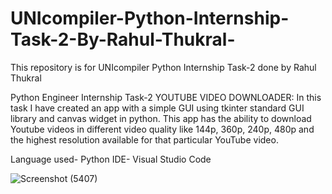 # UNIcompiler-Python-Internship-Task-2-By-Rahul-Thukral-
This repository is for UNIcompiler Python Internship Task-2 done by Rahul Thukral

Python Engineer Internship
Task-2 YOUTUBE VIDEO DOWNLOADER: In this task I have created an app with a simple GUI using tkinter standard GUI library and canvas widget in python.
This app has the ability to download Youtube videos in different video quality like 144p, 360p, 240p, 480p and the highest resolution available for that particular YouTube video.

Language used- Python
IDE- Visual Studio Code

![Screenshot (5407)](https://user-images.githubusercontent.com/108586386/184544842-acd1739f-9f80-4d53-9a64-878e101266e0.png)
